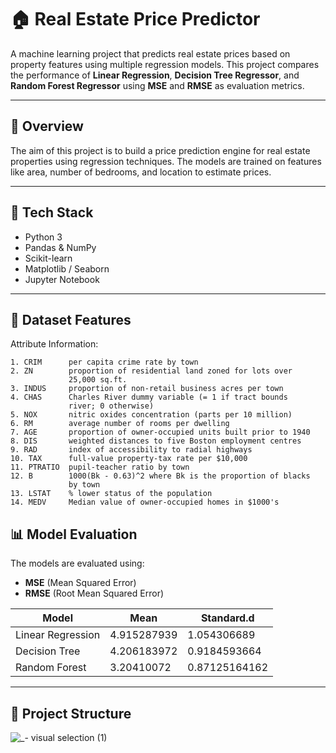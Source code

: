 

# 🏠 Real Estate Price Predictor

A machine learning project that predicts real estate prices based on property features using multiple regression models. This project compares the performance of **Linear Regression**, **Decision Tree Regressor**, and **Random Forest Regressor** using **MSE** and **RMSE** as evaluation metrics.

---

## 📌 Overview

The aim of this project is to build a price prediction engine for real estate properties using regression techniques. The models are trained on features like area, number of bedrooms, and location to estimate prices.

---

## 🧰 Tech Stack

- Python 3
- Pandas & NumPy
- Scikit-learn
- Matplotlib / Seaborn
- Jupyter Notebook

---

## 🧪 Dataset Features

 Attribute Information:

    1. CRIM      per capita crime rate by town
    2. ZN        proportion of residential land zoned for lots over 
                 25,000 sq.ft.
    3. INDUS     proportion of non-retail business acres per town
    4. CHAS      Charles River dummy variable (= 1 if tract bounds 
                 river; 0 otherwise)
    5. NOX       nitric oxides concentration (parts per 10 million)
    6. RM        average number of rooms per dwelling
    7. AGE       proportion of owner-occupied units built prior to 1940
    8. DIS       weighted distances to five Boston employment centres
    9. RAD       index of accessibility to radial highways
    10. TAX      full-value property-tax rate per $10,000
    11. PTRATIO  pupil-teacher ratio by town
    12. B        1000(Bk - 0.63)^2 where Bk is the proportion of blacks 
                 by town
    13. LSTAT    % lower status of the population
    14. MEDV     Median value of owner-occupied homes in $1000's

## 📊 Model Evaluation

The models are evaluated using:

- **MSE** (Mean Squared Error)
- **RMSE** (Root Mean Squared Error)

| Model              | Mean        | Standard.d   |
|-------------------|-------------|------------|
| Linear Regression |4.915287939  |  1.054306689  |
| Decision Tree     | 4.206183972 | 0.9184593664  |
| Random Forest     |  3.20410072|0.87125164162 |

---

## 🧱 Project Structure
![_- visual selection (1)](https://github.com/user-attachments/assets/1b5bb4bb-4c89-48da-8bb0-4bb2a80ecd87)

